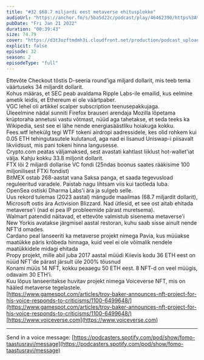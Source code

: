 ```yaml
---
title: "#32 $68.7 miljardi eest metaverse ehitusplokke"
audioUrl: "https://anchor.fm/s/5ba5d22c/podcast/play/46462390/https%3A%2F%2Fd3ctxlq1ktw2nl.cloudfront.net%2Fstaging%2F2022-0-21%2F2c844554-cb75-667d-497c-0a73a58c3a43.m4a"
pubDate: "Fri Jan 21 2022"
duration: "00:39:43"
size: 74.79 
cover: "https://d3t3ozftmdmh3i.cloudfront.net/production/podcast_uploaded_episode/15275939/15275939-1642751366189-e743b1ad31eae.jpg"
explicit: false
episode: 32
season: 2
episodeType: "full"
---
```


Ettevõte Checkout tõstis D-seeria round’iga miljard dollarit, mis teeb tema väärtuseks 34 miljardit dollarit.  
Kohus määras, et SEC peab avaldama Ripple Labs-ile emailid, kus eelmine ametik leidis, et Ethereum ei ole väärtpaber.  
VGC lehel oli artikkel scalper subscription teenusepakkujaga.  
Üleeelmine nädal sunniti Firefox brauseri arendaja Mozilla lõpetama krüptoraha annetusi vastu võtmast, nüüd aga tahetakse, et seda teeks ka Wikipedia, sest see ei lähe nende energiasäästliku hoiakuga kokku.  
Fees.wtf lehekülg tegi WTF tokeni airdropi aadressidele, kes olid rohkem kui 0.05 ETH tehingutasutele kulutanud, aga nad ei lisanud Uniswap-i piisavalt likviidsust, mis pani tokeni hinna langusesse.  
Crypto.com peatas väljamaksed, sest avastati kahtlast liiklust hot-wallet'iat välja. Kahju kokku 33.8 miljonit dollarit.  
FTX lõi 2 miljardi dollarise VC fondi (25ndas boonus saates rääkisime 100 miljonilisest FTXi fondist)  
BitMEX ostab 268-aastat vana Saksa panga, et saada tegevusload reguleeritud varadele. Paistab nagu lihtsam viis kui taotleda luba.  
OpenSea ostiski Dharma Labs'i ära ja sulgeb selle.  
Uus rekord tulemas (2023 aastal) mängude maailmas (68.7 miljardit dollarit), Microsoft ostis ära Activision Blizzard. Nad ütlesid, et see ost aitab ehitada metaverse'i (nad ei pea IP probleemide pärast muretsema).  
Walmart patendid näitavad, et ettevõte valmistub sisenema metaverse'i  
New Yorkis avatakse järgmisel aastal restoran, kuhu saab sisse ainult nende NFT’d omades.   
Cardano peal lanseeriti ka metaverse projekt nimega Pavia, kus müüakse maatükke päris krõbeda hinnaga, kuid veel ei ole võimalik nendele maatükkidele midagi ehitada  
Propy projekt, mille abil juba 2017 aastal müüdi Kiievis kodu 36 ETH eest on nüüd NFT'de pärast järsult üle 200% tõusnud  
Konami müüs 14 NFT, kokku peaaegu 50 ETH eest. 8 NFT-d on veel müügis, odavaim 30 ETH’i.  
Kuu lõpus lanseeritakse huvitav projekt nimega Voiceverse NFT, mis on hääled metaverse tegelastele.  
[https://www.gamespot.com/articles/troy-baker-announces-nft-project-for-his-voice-responds-to-criticisms/1100-6499648/](https://www.gamespot.com/articles/troy-baker-announces-nft-project-for-his-voice-responds-to-criticisms/1100-6499648/)  
[https://www.voiceverse.com](https://www.voiceverse.com)  
  
---   
  
Send in a voice message: [https://podcasters.spotify.com/pod/show/fomo-taastusravi/message](https://podcasters.spotify.com/pod/show/fomo-taastusravi/message)